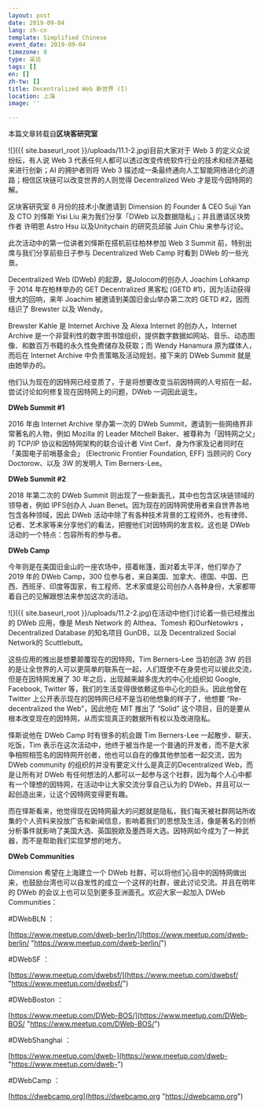 ```yaml
---
layout: post
date: 2019-09-04
lang: zh-cn
template: Simplified Chinese
event_date: 2019-09-04
timezone: 8
type: 采访
tags: []
en: []
zh-tw: []
title: Decentralized Web 新世界 (I)
location: 上海
image: ''

---
```

本篇文章转载自**区块客研究室**

![]({{ site.baseurl_root }}/uploads/11.1-2.jpg)目前大家对于 Web 3 的定义众说纷纭，有人说 Web 3 代表任何人都可以透过改变传统软件行业的技术和经济基础来进行创新；AI 的拥护者则将 Web 3 描述成一条最终通向人工智能网络进化的道路；相信区块链可以改变世界的人则觉得 Decentralized Web 才是现今因特网的解。

区块客研究室 8 月份的技术小聚邀请到 Dimension 的 Founder & CEO Suji Yan 及 CTO 刘怿斯 Yisi Liu 来为我们分享「DWeb 以及数据隐私」；并且邀请区块势作者 许明恩 Astro Hsu 以及Unitychain 的研究员邱骏 Juin Chiu 来参与讨论。

此次活动中的第一位讲者刘怿斯在搭机前往柏林参加 Web 3 Summit 前，特别出席与我们分享前些日子参与 Decentralized Web Camp 时看到 DWeb 的一些光景。

Decentralized Web (DWeb) 的起源，是Jolocom的创办人 Joachim Lohkamp 于 2014 年在柏林举办的 GET Decentralized 黑客松 (GETD #1)，因为活动获得很大的回响，来年 Joachim 被邀请到美国旧金山举办第二次的 GETD #2，因而结识了 Brewster 以及 Wendy。

Brewster Kahle 是 Internet Archive 及 Alexa Internet 的创办人，Internet Archive 是一个非营利性的数字图书馆组织，提供数字数据如网站、音乐、动态图像、和数百万书籍的永久性免费储存及获取；而 Wendy Hanamura 原为媒体人，而后在 Internet Archive 中负责策略及活动规划，接下来的 DWeb Summit 就是由她举办的。

他们认为现在的因特网已经变质了，于是将想要改变当前因特网的人号招在一起，尝试讨论如何修复现在因特网上的问题，DWeb 一词因此诞生。

**DWeb Summit #1**

2016 年由 Internet Archive 举办第一次的 DWeb Summit，邀请到一些网络界非常著名的人物，例如 Mozilla 的 Leader Mitchell Baker、被尊称为「因特网之父」的 TCP/IP 协议和因特网架构的联合设计者 Vint Cerf、身为作家及记者同时在「美国电子前哨基金会」 (Electronic Frontier Foundation, EFF) 当顾问的 Cory Doctorow、以及 3W 的发明人 Tim Berners-Lee。

**DWeb Summit #2**

2018 年第二次的 DWeb Summit 则出现了一些新面孔，其中也包含区块链领域的领导者，例如 IPFS创办人 Juan Benet。因为现在的因特网使用者来自世界各地包含各种领域，因此 DWeb 活动中除了有各种技术背景的工程师外，也有律师、记者、艺术家等来分享他们的看法，把握他们对因特网的发言权。这也是 DWeb 活动的一个特点：包容所有的参与者。

**DWeb Camp**

今年则是在美国旧金山的一座农场中，搭着帐篷，面对着太平洋，他们举办了 2019 年的 DWeb Camp，300 位参与者，来自美国、加拿大、德国、中国、巴西、西班牙、印度等国家，有工程师、艺术家或是公司创办人各种身份，大家都带着自己的见解跟想法来参加这次的活动。

![]({{ site.baseurl_root }}/uploads/11.2-2.jpg)在活动中他们讨论着一些已经推出的 DWeb 应用，像是 Mesh Network 的 Althea、Tomesh 和OurNetowkrs ，Decentralized Database 的知名项目 GunDB，以及 Decentralized Social Network的 Scuttlebutt。

这些应用的推出是想要颠覆现在的因特网，Tim Berners-Lee 当初创造 3W 的目的是让全世界的人可以更简单的联系在一起，人们既使不在身旁也可以彼此交流，但是在因特网发展了 30 年之后，出现越来越多庞大的中心化组织如 Google, Facebook, Twitter 等，我们的生活变得很依赖这些中心化的巨头。因此他曾在 Twitter 上公开表示现在的因特网已经不是当初他想象的样子了，他想要 “Re-decentralized the Web”，因此他在 MIT 推出了 “Solid” 这个项目，目的是要从根本改变现在的因特网，从而实现真正的数据所有权以及改进隐私。

怿斯说他在 DWeb Camp 时有很多的机会跟 Tim Berners-Lee 一起散步、聊天、吃饭，Tim 表示在这次活动中，他终于被当作是一个普通的开发者，而不是大家争相照相签名的因特网开创者，他也可以自在的像其他参加者一起交流，因为 DWeb community 的组织的并没有要定义什么是真正的Decentralized Web，而是让所有对 DWeb 有任何想法的人都可以一起参与这个社群，因为每个人心中都有一个理想的因特网，在活动中让大家交流分享自己认为的 DWeb，并且可以一起创造出来，让这个因特网变得更有趣。

而在怿斯看来，他觉得现在因特网最大的问题就是隐私，我们每天被社群网站所收集的个人资料来投放广告和新闻信息，影响着我们的思想及生活，像是著名的剑桥分析事件就影响了美国大选、英国脱欧及墨西哥大选。因特网如今成为了一种武器，而不是帮助我们实现梦想的地方。

**DWeb Communities**

Dimension 希望在上海建立一个 DWeb 社群，可以将他们心目中的因特网做出来，也鼓励台湾也可以自发性的成立一个这样的社群，彼此讨论交流。并且在明年的 DWeb 的会议上也可以见到更多亚洲面孔。欢迎大家一起加入 DWeb Communities：

\#DWebBLN ：

[https://www.meetup.com/dweb-berlin/](https://www.meetup.com/dweb-berlin/ "https://www.meetup.com/dweb-berlin/")

\#DWebSF ：

[https://www.meetup.com/dwebsf/](https://www.meetup.com/dwebsf/ "https://www.meetup.com/dwebsf/")

\#DWebBoston ：

[https://www.meetup.com/DWeb-BOS/](https://www.meetup.com/DWeb-BOS/ "https://www.meetup.com/DWeb-BOS/")

\#DWebShanghai ：

[https://www.meetup.com/dweb-](https://www.meetup.com/dweb- "https://www.meetup.com/dweb-")

\#DWebCamp ：

[https://dwebcamp.org](https://dwebcamp.org "https://dwebcamp.org")